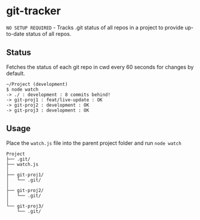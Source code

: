 # git-tracker
`NO SETUP REQUIRED` - Tracks .git status of all repos in a project to provide up-to-date status of all repos.

## Status
Fetches the status of each git repo in cwd every 60 seconds for changes by default.

```
~/Project (development)
$ node watch
-> ./ : development : 8 commits behind!
-> git-proj1 : feat/live-update : OK
-> git-proj2 : development : OK
-> git-proj3 : development : OK
```

## Usage
Place the `watch.js` file into the parent project folder and run `node watch`

```
Project
├── .git/
├── watch.js
│
├── git-proj1/
│   └── .git/   
│
├── git-proj2/
│   └── .git/
│
└── git-proj3/
    └── .git/
```
